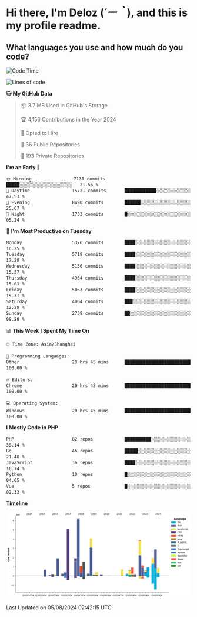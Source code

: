 # **Hi there, I'm Deloz (*´ー｀*), and this is my profile readme.**

## **What languages you use and how much do you code?**

<!--START_SECTION:waka-->
![Code Time](http://img.shields.io/badge/Code%20Time-4%2C520%20hrs%2050%20mins-blue)

![Lines of code](https://img.shields.io/badge/From%20Hello%20World%20I%27ve%20Written-39.3%20million%20lines%20of%20code-blue)

**🐱 My GitHub Data** 

> 📦 3.7 MB Used in GitHub's Storage 
 > 
> 🏆 4,156 Contributions in the Year 2024
 > 
> 💼 Opted to Hire
 > 
> 📜 36 Public Repositories 
 > 
> 🔑 193 Private Repositories 
 > 
**I'm an Early 🐤** 

```text
🌞 Morning                7131 commits        █████░░░░░░░░░░░░░░░░░░░░   21.56 % 
🌆 Daytime                15721 commits       ████████████░░░░░░░░░░░░░   47.53 % 
🌃 Evening                8490 commits        ██████░░░░░░░░░░░░░░░░░░░   25.67 % 
🌙 Night                  1733 commits        █░░░░░░░░░░░░░░░░░░░░░░░░   05.24 % 
```
📅 **I'm Most Productive on Tuesday** 

```text
Monday                   5376 commits        ████░░░░░░░░░░░░░░░░░░░░░   16.25 % 
Tuesday                  5719 commits        ████░░░░░░░░░░░░░░░░░░░░░   17.29 % 
Wednesday                5150 commits        ████░░░░░░░░░░░░░░░░░░░░░   15.57 % 
Thursday                 4964 commits        ████░░░░░░░░░░░░░░░░░░░░░   15.01 % 
Friday                   5063 commits        ████░░░░░░░░░░░░░░░░░░░░░   15.31 % 
Saturday                 4064 commits        ███░░░░░░░░░░░░░░░░░░░░░░   12.29 % 
Sunday                   2739 commits        ██░░░░░░░░░░░░░░░░░░░░░░░   08.28 % 
```


📊 **This Week I Spent My Time On** 

```text
🕑︎ Time Zone: Asia/Shanghai

💬 Programming Languages: 
Other                    20 hrs 45 mins      █████████████████████████   100.00 % 

🔥 Editors: 
Chrome                   20 hrs 45 mins      █████████████████████████   100.00 % 

💻 Operating System: 
Windows                  20 hrs 45 mins      █████████████████████████   100.00 % 
```

**I Mostly Code in PHP** 

```text
PHP                      82 repos            ██████████░░░░░░░░░░░░░░░   38.14 % 
Go                       46 repos            █████░░░░░░░░░░░░░░░░░░░░   21.40 % 
JavaScript               36 repos            ████░░░░░░░░░░░░░░░░░░░░░   16.74 % 
Python                   10 repos            █░░░░░░░░░░░░░░░░░░░░░░░░   04.65 % 
Vue                      5 repos             █░░░░░░░░░░░░░░░░░░░░░░░░   02.33 % 
```



**Timeline**

![Lines of Code chart](https://raw.githubusercontent.com/deloz/deloz/main/assets/bar_graph.png)


 Last Updated on 05/08/2024 02:42:15 UTC
<!--END_SECTION:waka-->
